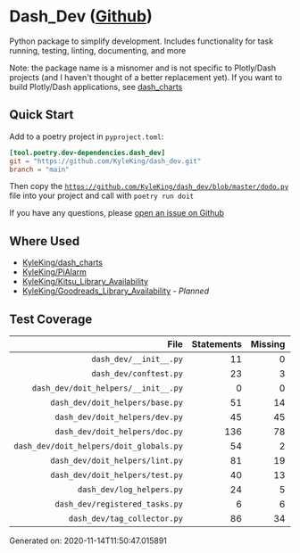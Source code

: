 # Dash_Dev ([Github](https://github.com/KyleKing/dash_dev))

Python package to simplify development. Includes functionality for task running, testing, linting, documenting, and more

Note: the package name is a misnomer and is not specific to Plotly/Dash projects (and I haven't thought of a better replacement yet). If you want to build Plotly/Dash applications, see [dash_charts](https://github.com/KyleKing/dash_charts)

## Quick Start

<!-- TODO: Replace with CookieCutter Instructions -->

Add to a poetry project in `pyproject.toml`:

```toml
[tool.poetry.dev-dependencies.dash_dev]
git = "https://github.com/KyleKing/dash_dev.git"
branch = "main"
```

Then copy the [`https://github.com/KyleKing/dash_dev/blob/master/dodo.py`](https://github.com/KyleKing/dash_dev/blob/master/dodo.py) file into your project and call with `poetry run doit`

If you have any questions, please [open an issue on Github](https://github.com/KyleKing/dash_dev/issues/new)

## Where Used

- [KyleKing/dash_charts](https://github.com/KyleKing/dash_charts)
- [KyleKing/PiAlarm](https://github.com/KyleKing/PiAlarm)
- [KyleKing/Kitsu_Library_Availability](https://github.com/KyleKing/Kitsu_Library_Availability)
- [KyleKing/Goodreads_Library_Availability](https://github.com/KyleKing/Goodreads_Library_Availability) - *Planned*

## Test Coverage

<!-- COVERAGE -->

| File | Statements | Missing | Excluded | Coverage |
| --: | --: | --: | --: | --: |
| `dash_dev/__init__.py` | 11 | 0 | 0 | 100.0% |
| `dash_dev/conftest.py` | 23 | 3 | 0 | 87.0% |
| `dash_dev/doit_helpers/__init__.py` | 0 | 0 | 0 | 100.0% |
| `dash_dev/doit_helpers/base.py` | 51 | 14 | 0 | 72.5% |
| `dash_dev/doit_helpers/dev.py` | 45 | 45 | 0 | 0.0% |
| `dash_dev/doit_helpers/doc.py` | 136 | 78 | 0 | 42.6% |
| `dash_dev/doit_helpers/doit_globals.py` | 54 | 2 | 0 | 96.3% |
| `dash_dev/doit_helpers/lint.py` | 81 | 19 | 0 | 76.5% |
| `dash_dev/doit_helpers/test.py` | 40 | 13 | 0 | 67.5% |
| `dash_dev/log_helpers.py` | 24 | 5 | 0 | 79.2% |
| `dash_dev/registered_tasks.py` | 6 | 6 | 0 | 0.0% |
| `dash_dev/tag_collector.py` | 86 | 34 | 0 | 60.5% |

Generated on: 2020-11-14T11:50:47.015891

<!-- /COVERAGE -->
